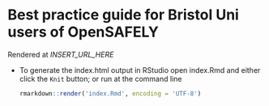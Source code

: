 # Best practice guide for Bristol Uni users of OpenSAFELY

Rendered at *INSERT_URL_HERE* <!-- https://remlapmot.github.io/os-bristol-best-practice/ -->

- To generate the index.html output in RStudio open index.Rmd and either click the `Knit` button; or run at the command line

    ``` r
    rmarkdown::render('index.Rmd', encoding = 'UTF-8')  
    ```
